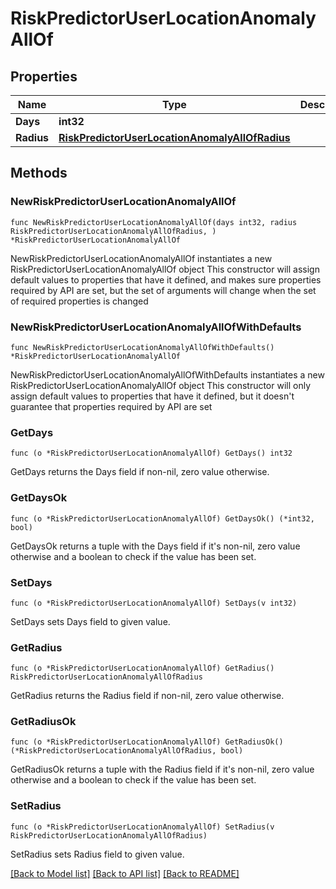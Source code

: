 # RiskPredictorUserLocationAnomalyAllOf

## Properties

Name | Type | Description | Notes
------------ | ------------- | ------------- | -------------
**Days** | **int32** |  | 
**Radius** | [**RiskPredictorUserLocationAnomalyAllOfRadius**](RiskPredictorUserLocationAnomalyAllOfRadius.md) |  | 

## Methods

### NewRiskPredictorUserLocationAnomalyAllOf

`func NewRiskPredictorUserLocationAnomalyAllOf(days int32, radius RiskPredictorUserLocationAnomalyAllOfRadius, ) *RiskPredictorUserLocationAnomalyAllOf`

NewRiskPredictorUserLocationAnomalyAllOf instantiates a new RiskPredictorUserLocationAnomalyAllOf object
This constructor will assign default values to properties that have it defined,
and makes sure properties required by API are set, but the set of arguments
will change when the set of required properties is changed

### NewRiskPredictorUserLocationAnomalyAllOfWithDefaults

`func NewRiskPredictorUserLocationAnomalyAllOfWithDefaults() *RiskPredictorUserLocationAnomalyAllOf`

NewRiskPredictorUserLocationAnomalyAllOfWithDefaults instantiates a new RiskPredictorUserLocationAnomalyAllOf object
This constructor will only assign default values to properties that have it defined,
but it doesn't guarantee that properties required by API are set

### GetDays

`func (o *RiskPredictorUserLocationAnomalyAllOf) GetDays() int32`

GetDays returns the Days field if non-nil, zero value otherwise.

### GetDaysOk

`func (o *RiskPredictorUserLocationAnomalyAllOf) GetDaysOk() (*int32, bool)`

GetDaysOk returns a tuple with the Days field if it's non-nil, zero value otherwise
and a boolean to check if the value has been set.

### SetDays

`func (o *RiskPredictorUserLocationAnomalyAllOf) SetDays(v int32)`

SetDays sets Days field to given value.


### GetRadius

`func (o *RiskPredictorUserLocationAnomalyAllOf) GetRadius() RiskPredictorUserLocationAnomalyAllOfRadius`

GetRadius returns the Radius field if non-nil, zero value otherwise.

### GetRadiusOk

`func (o *RiskPredictorUserLocationAnomalyAllOf) GetRadiusOk() (*RiskPredictorUserLocationAnomalyAllOfRadius, bool)`

GetRadiusOk returns a tuple with the Radius field if it's non-nil, zero value otherwise
and a boolean to check if the value has been set.

### SetRadius

`func (o *RiskPredictorUserLocationAnomalyAllOf) SetRadius(v RiskPredictorUserLocationAnomalyAllOfRadius)`

SetRadius sets Radius field to given value.



[[Back to Model list]](../README.md#documentation-for-models) [[Back to API list]](../README.md#documentation-for-api-endpoints) [[Back to README]](../README.md)


